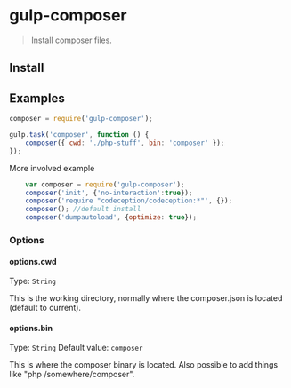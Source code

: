 # gulp-composer
> Install composer files.

## Install

## Examples

```js
composer = require('gulp-composer');

gulp.task('composer', function () {
	composer({ cwd: './php-stuff', bin: 'composer' });
});
```
More involved example
```js
	var composer = require('gulp-composer');
	composer('init', {'no-interaction':true});
	composer('require "codeception/codeception:*"', {});
	composer(); //default install
	composer('dumpautoload', {optimize: true});
```

### Options
#### options.cwd
Type: `String`

This is the working directory, normally where the composer.json is located (default to current).

#### options.bin
Type: `String`
Default value: `composer`

This is where the composer binary is located. Also possible to add things like "php /somewhere/composer".

